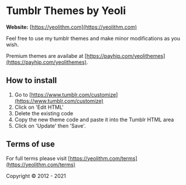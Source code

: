 # Tumblr Themes by Yeoli

**Website:** [https://yeolithm.com](https://yeolithm.com)

Feel free to use my tumblr themes and make minor modifications as you wish.

Premium themes are availabe at [https://payhip.com/yeolithemes](https://payhip.com/yeolithemes).

## How to install

1. Go to [https://www.tumblr.com/customize](https://www.tumblr.com/customize)
2. Click on 'Edit HTML'
3. Delete the existing code
4. Copy the new theme code and paste it into the Tumblr HTML area
5. Click on 'Update' then 'Save'.

## Terms of use
For full terms please visit [https://yeolithm.com/terms](https://yeolithm.com/terms)

Copyright © 2012 - 2021
